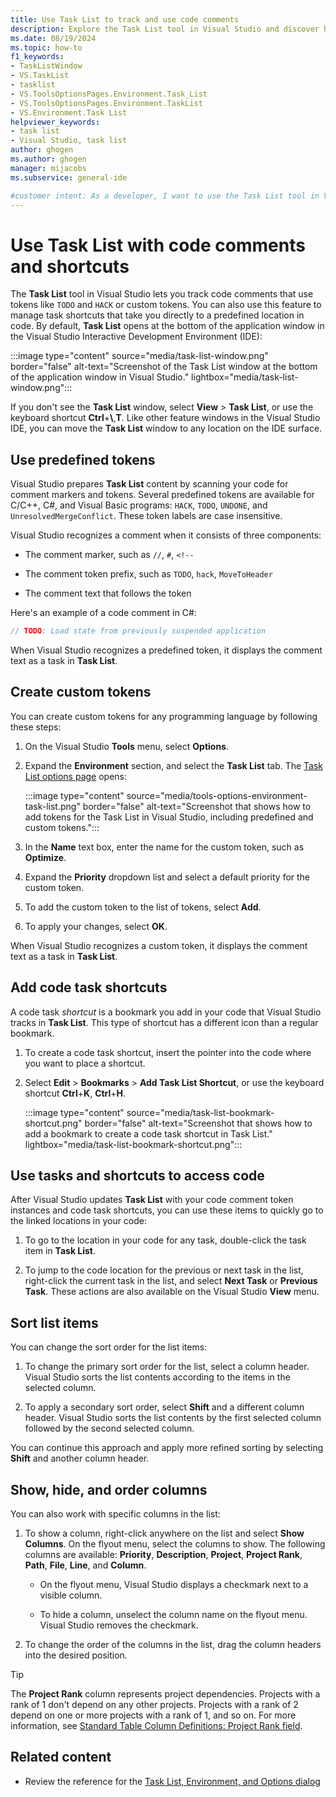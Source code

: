```yaml
---
title: Use Task List to track and use code comments
description: Explore the Task List tool in Visual Studio and discover how to efficiently use code comments, including tracking code tokens and managing code shortcuts.
ms.date: 08/19/2024
ms.topic: how-to
f1_keywords:
- TaskListWindow
- VS.TaskList
- tasklist
- VS.ToolsOptionsPages.Environment.Task_List
- VS.ToolsOptionsPages.Environment.TaskList
- VS.Environment.Task List
helpviewer_keywords:
- task list
- Visual Studio, task list
author: ghogen
ms.author: ghogen
manager: mijacobs
ms.subservice: general-ide

#customer intent: As a developer, I want to use the Task List tool in Visual Studio, so I can track tokens in code comments and set up code shortcuts.
---
```


# Use Task List with code comments and shortcuts

The **Task List** tool in Visual Studio lets you track code comments that use tokens like `TODO` and `HACK` or custom tokens. You can also use this feature to manage task shortcuts that take you directly to a predefined location in code. By default, **Task List** opens at the bottom of the application window in the Visual Studio Interactive Development Environment (IDE):

:::image type="content" source="media/task-list-window.png" border="false" alt-text="Screenshot of the Task List window at the bottom of the application window in Visual Studio." lightbox="media/task-list-window.png":::

If you don't see the **Task List** window, select **View** > **Task List**, or use the keyboard shortcut **Ctrl**+**\\**,**T**. Like other feature windows in the Visual Studio IDE, you can move the **Task List** window to any location on the IDE surface.

## Use predefined tokens

Visual Studio prepares **Task List** content by scanning your code for comment markers and tokens. Several predefined tokens are available for C/C++, C#, and Visual Basic programs: `HACK`, `TODO`, `UNDONE`, and `UnresolvedMergeConflict`. These token labels are case insensitive.

Visual Studio recognizes a comment when it consists of three components:

- The comment marker, such as `//`, `#`, `<!--`

- The comment token prefix, such as `TODO`, `hack`, `MoveToHeader`

- The comment text that follows the token

Here's an example of a code comment in C#:

```csharp
// TODO: Load state from previously suspended application
```

When Visual Studio recognizes a predefined token, it displays the comment text as a task in **Task List**.

## Create custom tokens

You can create custom tokens for any programming language by following these steps:

1. On the Visual Studio **Tools** menu, select **Options**.

1. Expand the **Environment** section, and select the **Task List** tab. The [Task List options page](reference/task-list-environment-options-dialog-box.md) opens:

   :::image type="content" source="media/tools-options-environment-task-list.png" border="false" alt-text="Screenshot that shows how to add tokens for the Task List in Visual Studio, including predefined and custom tokens.":::

1. In the **Name** text box, enter the name for the custom token, such as **Optimize**.

1. Expand the **Priority** dropdown list and select a default priority for the custom token.

1. To add the custom token to the list of tokens, select **Add**.

1. To apply your changes, select **OK**.

When Visual Studio recognizes a custom token, it displays the comment text as a task in **Task List**.

## Add code task shortcuts

A code task *shortcut* is a bookmark you add in your code that Visual Studio tracks in **Task List**. This type of shortcut has a different icon than a regular bookmark.

1. To create a code task shortcut, insert the pointer into the code where you want to place a shortcut.

1. Select **Edit** > **Bookmarks** > **Add Task List Shortcut**, or use the keyboard shortcut **Ctrl**+**K**, **Ctrl**+**H**.

   :::image type="content" source="media/task-list-bookmark-shortcut.png" border="false" alt-text="Screenshot that shows how to add a bookmark to create a code task shortcut in Task List." lightbox="media/task-list-bookmark-shortcut.png":::

## Use tasks and shortcuts to access code

After Visual Studio updates **Task List** with your code comment token instances and code task shortcuts, you can use these items to quickly go to the linked locations in your code:

1. To go to the location in your code for any task, double-click the task item in **Task List**.

1. To jump to the code location for the previous or next task in the list, right-click the current task in the list, and select **Next Task** or **Previous Task**. These actions are also available on the Visual Studio **View** menu.

## Sort list items

You can change the sort order for the list items:

1. To change the primary sort order for the list, select a column header. Visual Studio sorts the list contents according to the items in the selected column.

1. To apply a secondary sort order, select **Shift** and a different column header. Visual Studio sorts the list contents by the first selected column followed by the second selected column.

You can continue this approach and apply more refined sorting by selecting **Shift** and another column header.

## Show, hide, and order columns

You can also work with specific columns in the list:

1. To show a column, right-click anywhere on the list and select **Show Columns**. On the flyout menu, select the columns to show. The following columns are available: **Priority**, **Description**, **Project**, **Project Rank**, **Path**, **File**, **Line**, and **Column**.

   - On the flyout menu, Visual Studio displays a checkmark next to a visible column.

   - To hide a column, unselect the column name on the flyout menu. Visual Studio removes the checkmark.

1. To change the order of the columns in the list, drag the column headers into the desired position.

> [!TIP]
> The **Project Rank** column represents project dependencies. Projects with a rank of 1 don't depend on any other projects. Projects with a rank of 2 depend on one or more projects with a rank of 1, and so on. For more information, see [Standard Table Column Definitions: Project Rank field](/dotnet/api/microsoft.visualstudio.shell.tablecontrol.standardtablecolumndefinitions.projectrank).

## Related content

- Review the reference for the [Task List, Environment, and Options dialog](../ide/reference/task-list-environment-options-dialog-box.md)

